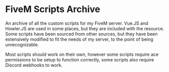 # FiveM Scripts Archive
An archive of all the custom scripts for my FiveM server. Vue.JS and Howler.JS are used in some places, but they are included with the resource. Some scripts have been sourced from other sources, but they have been extensively modified to fit the needs of my server, to the point of being unrecognizable.

Most scripts should work on their own, however some scripts require ace permissions to be setup to function correctly, some scripts also require Discord webhooks to work.